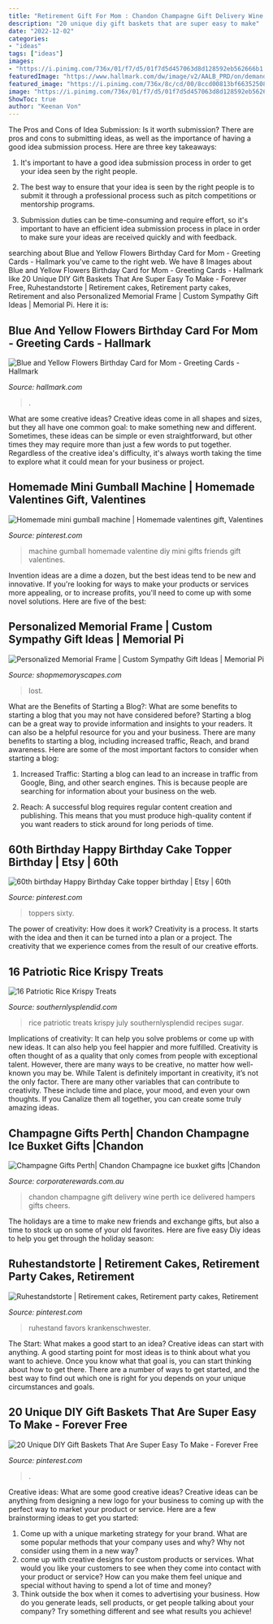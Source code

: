 ```yaml
---
title: "Retirement Gift For Mom : Chandon Champagne Gift Delivery Wine Perth Ice Delivered Hampers Gifts Cheers"
description: "20 unique diy gift baskets that are super easy to make"
date: "2022-12-02"
categories:
- "ideas"
tags: ["ideas"]
images:
- "https://i.pinimg.com/736x/01/f7/d5/01f7d5d457063d8d128592eb562666b1.jpg"
featuredImage: "https://www.hallmark.com/dw/image/v2/AALB_PRD/on/demandware.static/-/Sites-hallmark-master/default/dw1cf4716f/images/finished-goods/Blue-and-Yellow-Flowers-Birthday-Card-for-Mom-root-389LGE2002_PV.1.LGE2002.jpg_Source_Image.jpg"
featured_image: "https://i.pinimg.com/736x/8c/cd/00/8ccd00813bf66352508ac9c393a8fbe3.jpg"
image: "https://i.pinimg.com/736x/01/f7/d5/01f7d5d457063d8d128592eb562666b1.jpg"
ShowToc: true
author: "Keenan Von"
---
```



The Pros and Cons of Idea Submission: Is it worth submission?
There are pros and cons to submitting ideas, as well as the importance of having a good idea submission process. Here are three key takeaways:
1. It's important to have a good idea submission process in order to get your idea seen by the right people.

2. The best way to ensure that your idea is seen by the right people is to submit it through a professional process such as pitch competitions or mentorship programs.

3. Submission duties can be time-consuming and require effort, so it's important to have an efficient idea submission process in place in order to make sure your ideas are received quickly and with feedback.

	

		
searching about Blue and Yellow Flowers Birthday Card for Mom - Greeting Cards - Hallmark you've came to the right web. We have 8 Images about Blue and Yellow Flowers Birthday Card for Mom - Greeting Cards - Hallmark like 20 Unique DIY Gift Baskets That Are Super Easy To Make - Forever Free, Ruhestandstorte | Retirement cakes, Retirement party cakes, Retirement and also Personalized Memorial Frame | Custom Sympathy Gift Ideas | Memorial Pi. Here it is:
		
    
## Blue And Yellow Flowers Birthday Card For Mom - Greeting Cards - Hallmark

<img loading=lazy src="https://www.hallmark.com/dw/image/v2/AALB_PRD/on/demandware.static/-/Sites-hallmark-master/default/dw1cf4716f/images/finished-goods/Blue-and-Yellow-Flowers-Birthday-Card-for-Mom-root-389LGE2002_PV.1.LGE2002.jpg_Source_Image.jpg" onerror="this.onerror=null;this.src='https://tse2.mm.bing.net/th?id=OIP.S-hkIOxMQLenIsva15KxIwHaKz&amp;pid=15.1';" alt="Blue and Yellow Flowers Birthday Card for Mom - Greeting Cards - Hallmark">

_Source: hallmark.com_

>. 

	

What are some creative ideas?
Creative ideas come in all shapes and sizes, but they all have one common goal: to make something new and different. Sometimes, these ideas can be simple or even straightforward, but other times they may require more than just a few words to put together. Regardless of the creative idea's difficulty, it's always worth taking the time to explore what it could mean for your business or project.

    
## Homemade Mini Gumball Machine | Homemade Valentines Gift, Valentines

<img loading=lazy src="https://i.pinimg.com/736x/4d/e8/59/4de8593951debbb1b906e17c935e6f48.jpg" onerror="this.onerror=null;this.src='https://tse4.mm.bing.net/th?id=OIP.SKNEIlC3ts8z8xKRXuQkiAHaLH&amp;pid=15.1';" alt="Homemade mini gumball machine | Homemade valentines gift, Valentines">

_Source: pinterest.com_

>machine gumball homemade valentine diy mini gifts friends gift valentines. 

	

Invention ideas are a dime a dozen, but the best ideas tend to be new and innovative. If you're looking for ways to make your products or services more appealing, or to increase profits, you'll need to come up with some novel solutions. Here are five of the best: 

    
## Personalized Memorial Frame | Custom Sympathy Gift Ideas | Memorial Pi

<img loading=lazy src="https://cdn.shopify.com/s/files/1/0074/2110/0096/products/il_fullxfull.1400565349_zcxy_1024x1024@2x.jpg?v=1613031968" onerror="this.onerror=null;this.src='https://tse3.mm.bing.net/th?id=OIP.YJumxupytz13hVmUojH6kQHaH0&amp;pid=15.1';" alt="Personalized Memorial Frame | Custom Sympathy Gift Ideas | Memorial Pi">

_Source: shopmemoryscapes.com_

>lost. 

	

What are the Benefits of Starting a Blog?: What are some benefits to starting a blog that you may not have considered before?
Starting a blog can be a great way to provide information and insights to your readers. It can also be a helpful resource for you and your business. There are many benefits to starting a blog, including increased traffic, Reach, and brand awareness. Here are some of the most important factors to consider when starting a blog: 
1. Increased Traffic: Starting a blog can lead to an increase in traffic from Google, Bing, and other search engines. This is because people are searching for information about your business on the web. 

2. Reach: A successful blog requires regular content creation and publishing. This means that you must produce high-quality content if you want readers to stick around for long periods of time.

    
## 60th Birthday Happy Birthday Cake Topper Birthday | Etsy | 60th

<img loading=lazy src="https://i.pinimg.com/736x/59/94/53/599453ffaad6e2a1978ed9dba1e12174.jpg" onerror="this.onerror=null;this.src='https://tse4.mm.bing.net/th?id=OIP.IQNc_GShUX7zzlgl2E5A7AHaJ3&amp;pid=15.1';" alt="60th birthday Happy Birthday Cake topper birthday | Etsy | 60th">

_Source: pinterest.com_

>toppers sixty. 

	

The power of creativity: How does it work?
Creativity is a process. It starts with the idea and then it can be turned into a plan or a project. The creativity that we experience comes from the result of our creative efforts.

    
## 16 Patriotic Rice Krispy Treats

<img loading=lazy src="https://www.southernlysplendid.com/wp-content/uploads/2018/06/ricekrispies.jpg" onerror="this.onerror=null;this.src='https://tse4.mm.bing.net/th?id=OIP.6s2LQD3v-48Y89UR-lUr3QHaK7&amp;pid=15.1';" alt="16 Patriotic Rice Krispy Treats">

_Source: southernlysplendid.com_

>rice patriotic treats krispy july southernlysplendid recipes sugar. 

	

Implications of creativity: It can help you solve problems or come up with new ideas. It can also help you feel happier and more fulfilled.
Creativity is often thought of as a quality that only comes from people with exceptional talent. However, there are many ways to be creative, no matter how well-known you may be. While Talent is definitely important in creativity, it’s not the only factor. There are many other variables that can contribute to creativity. These include time and place, your mood, and even your own thoughts. If you Canalize them all together, you can create some truly amazing ideas.

    
## Champagne Gifts Perth| Chandon Champagne Ice Buxket Gifts |Chandon

<img loading=lazy src="http://www.corporaterewards.com.au/persistent/catalogue_images/products/icebucketchandon75.jpg" onerror="this.onerror=null;this.src='https://tse3.mm.bing.net/th?id=OIP.SXkCyQ9uAeAvc8at0c9AcgHaK2&amp;pid=15.1';" alt="Champagne Gifts Perth| Chandon Champagne ice buxket gifts |Chandon">

_Source: corporaterewards.com.au_

>chandon champagne gift delivery wine perth ice delivered hampers gifts cheers. 

	

The holidays are a time to make new friends and exchange gifts, but also a time to stock up on some of your old favorites. Here are five easy Diy ideas to help you get through the holiday season: 

    
## Ruhestandstorte | Retirement Cakes, Retirement Party Cakes, Retirement

<img loading=lazy src="https://i.pinimg.com/736x/8c/cd/00/8ccd00813bf66352508ac9c393a8fbe3.jpg" onerror="this.onerror=null;this.src='https://tse2.mm.bing.net/th?id=OIP.zW5nPX9CujgIkgNE8dukaQHaJ3&amp;pid=15.1';" alt="Ruhestandstorte | Retirement cakes, Retirement party cakes, Retirement">

_Source: pinterest.com_

>ruhestand favors krankenschwester. 

	

The Start: What makes a good start to an idea?
Creative ideas can start with anything. A good starting point for most ideas is to think about what you want to achieve. Once you know what that goal is, you can start thinking about how to get there. There are a number of ways to get started, and the best way to find out which one is right for you depends on your unique circumstances and goals.

    
## 20 Unique DIY Gift Baskets That Are Super Easy To Make - Forever Free

<img loading=lazy src="https://i.pinimg.com/736x/01/f7/d5/01f7d5d457063d8d128592eb562666b1.jpg" onerror="this.onerror=null;this.src='https://tse4.mm.bing.net/th?id=OIP.QqSluR-8RE9PSXnwhaX1eQHaLH&amp;pid=15.1';" alt="20 Unique DIY Gift Baskets That Are Super Easy To Make - Forever Free">

_Source: pinterest.com_

>. 

	

Creative ideas: What are some good creative ideas?
Creative ideas can be anything from designing a new logo for your business to coming up with the perfect way to market your product or service. Here are a few brainstorming ideas to get you started: 
1. Come up with a unique marketing strategy for your brand. What are some popular methods that your company uses and why? Why not consider using them in a new way? 
2. come up with creative designs for custom products or services. What would you like your customers to see when they come into contact with your product or service? How can you make them feel unique and special without having to spend a lot of time and money? 
3. Think outside the box when it comes to advertising your business. How do you generate leads, sell products, or get people talking about your company? Try something different and see what results you achieve!

